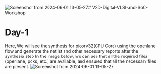 ![Screenshot from 2024-06-01 13-05-27](https://github.com/nishanth78/VSD-Digital-VLSI-and-SoC-Workshop-/assets/97909927/14c03d48-c2da-486a-b53c-40449ff944e4)# VSD-Digital-VLSI-and-SoC-Workshop
# Day-1
Here, We will see the synthesis for picorv32(CPU Core) using the openlane flow and generate the netlist and other necessary reports after the synthesis step
In the image below, we can see that all the required files (openlane, pdks, etc.) are available, and ensured that all the necessary files are present.
![Screenshot from 2024-06-01 13-05-27](https://github.com/nishanth78/VSD-Digital-VLSI-and-SoC-Workshop-/assets/97909927/7f06b3af-2fd4-41b0-ae88-08404e891cee)
